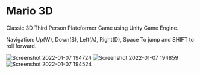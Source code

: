 # Mario 3D

Classic 3D Third Person Plateformer Game using Unity Game Engine.


Navigation: Up(W), Down(S), Left(A), Right(D), Space To jump and SHIFT to roll forward.
 
 
![Screenshot 2022-01-07 194724](https://user-images.githubusercontent.com/83243751/148639851-bed8ed9b-a3bf-4c11-8336-51a87d55b8b0.jpg)
![Screenshot 2022-01-07 194859](https://user-images.githubusercontent.com/83243751/148639853-ce9e1213-daa8-455c-9ebd-919d056e587c.jpg)
![Screenshot 2022-01-07 194524](https://user-images.githubusercontent.com/83243751/148639854-72fe99a5-dabe-49b3-ad01-48213f817708.jpg)
